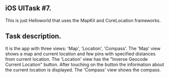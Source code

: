## iOS UITask #7.  

This is just Helloworld that uses the MapKit and CoreLocation frameworks. 

## Task description.

It is the app with three views: 'Map', 'Location', 'Compass'.
The 'Map' view  shows a map and current location and few pins with specified distances from current location.
The 'Location' view has the "Inverse Geocode Current Location" button. After touching on the button the information about the current location is displayed.
The 'Compass' view shows the compass.       
